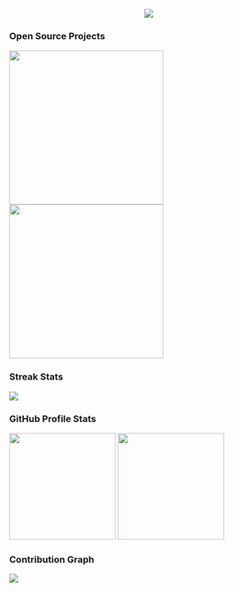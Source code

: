 <p align="center">
    <img
        src="https://readme-typing-svg.demolab.com/?lines=Ahmet%20Bahadır%20Güder;Experienced%20iOS%20Developer;Always%20open%20for%20opportunities!&font=Fira%20Code&center=true&width=440&height=45&color=f75c7e&vCenter=true&pause=1000&size=22" />
</p>

### Open Source Projects

<p>
    <a href="https://github.com/wynioux/DeveloperSuite">
        <img width="278"
            src="https://github-readme-stats.vercel.app/api/pin/?username=wynioux&repo=DeveloperSuite&theme=react&bg_color=1F222E&title_color=F85D7F&hide_border=true&icon_color=F8D866&show_icons=false" />
    </a>
    <a href="https://github.com/wynioux/macOS-Gatekeeper-Helper">
        <img width="278"
            src="https://github-readme-stats.vercel.app/api/pin/?username=wynioux&repo=macOS-Gatekeeper-Helper&theme=react&bg_color=1F222E&title_color=F85D7F&hide_border=true&icon_color=F8D866&show_icons=false" />
    </a>
</p>

### Streak Stats

<img src="https://streak-stats.demolab.com?user=wynioux&theme=monokai-metallian&hide_border=true" />

### GitHub Profile Stats

<img height="192px"
    src="https://github-readme-stats.vercel.app/api/?username=wynioux&show_icons=true&include_all_commits=true&count_private=true&theme=react&hide_border=true&bg_color=1F222E&title_color=F85D7F&icon_color=F8D866" />
<img height="192px"
    src="https://github-readme-stats.vercel.app/api/top-langs/?username=wynioux&theme=react&hide_border=true&bg_color=1F222E&title_color=F85D7F&icon_color=F8D866&layout=compact&hide=html" />

### Contribution Graph

<img
    src="https://github-readme-activity-graph.vercel.app/graph/?username=wynioux&bg_color=1F222E&color=F85D7F&line=F8D866&point=FFFFFF&hide_border=true" />
